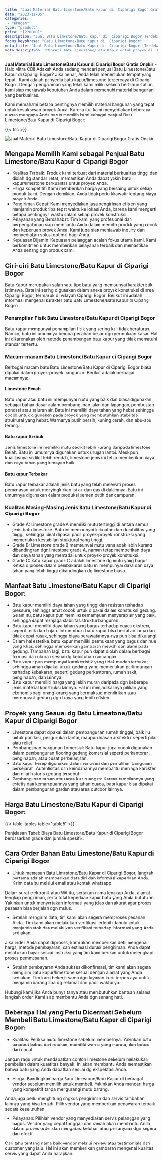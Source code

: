 ```yaml
---
title: "Jual Material Batu Limestone/Batu Kapur di  Ciparigi Bogor Gratis Ongkir"
date: "2023-11-05"
categories:
 - "urugan"
type: "product"
price: "[220000]"
description: "Jual Batu Limestone/Batu Kapur di  Ciparigi Bogor Terdekat. Batu Limestone/Batu Kapur ini sering dipakai dalam proyek konstruksi sebagai batu alam yang mewah dan tahan lama. Hubungi kami untuk informasi lebih lanjut."
focus_keyphrase: "Batu Limestone/Batu Kapur di  Ciparigi Bogor"
meta_title: "Jual Batu Limestone/Batu Kapur di  Ciparigi Bogor [Terdekat] - CDI"
meta_description: "Mencari Batu Limestone/Batu Kapur untuk proyek di  Ciparigi Bogor? Kami menyediakan Batu Limestone/Batu Kapur berkualitas untuk batu alam. Raih penawaran terbaik sekarang."
---
```


**Jual Material Batu Limestone/Batu Kapur di  Ciparigi Bogor Gratis Ongkir** - Halo Mitra CDI! Adakah Anda sedang mencari penjual Batu Limestone/Batu Kapur di  Ciparigi Bogor? Jika benar, Anda telah menemukan tempat yang tepat!. Kami adalah penyedia batu kapur/limestone terpercaya di  Ciparigi Bogor. Dengan pengalaman yang telah kami miliki selama bertahun-tahun, kami siap menjawab kebutuhan Anda dalam memenuhi material bangunan yang berkualitas.

Kami memahami betapa pentingnya memilih material bangunan yang tepat untuk kesuksesan proyek Anda. Karena itu, kami menyediakan beberapa alasan mengapa Anda harus memilih kami sebagai penjual Batu Limestone/Batu Kapur di  Ciparigi Bogor:

{{< toc >}}

![Jual Material Batu Limestone/Batu Kapur di  Ciparigi Bogor Gratis Ongkir](/images/urugan/batu-limestone-23.jpg)

## Mengapa Memilih Kami sebagai Penjual Batu Limestone/Batu Kapur di  Ciparigi Bogor

*   Kualitas Terbaik: Produk kami terbuat dari material berkualitas tinggi dan diolah dg standar ketat, memastikan Anda dapat yakin batu kapur/limestone berkualitas untuk proyek Anda.
*   Harga kompetitif: Kami memberikan harga yang bersaing untuk setiap produk kami. Dengan demikian, Anda tidak perlu khawatir tentang biaya proyek Anda.
*   Pengiriman Cepat: Kami menyediakan jasa pengiriman efisien yang menjamin produk tiba tepat waktu ke lokasi Anda, karena kami mengerti betapa pentingnya waktu dalam setiap proyek konstruksi.
*   Pelayanan yang Bersahabat: Tim kami yang profesional dan berpengalaman siap membantu Anda dalam memilih produk yang cocok dgn keperluan proyek Anda. Kami juga siap menjawab inquiry dan menyediakan solusi optimal bagi Anda.
*   Kepuasan Dijamin: Kepuasan pelanggan adalah fokus utama kami. Kami berkomitmen untuk memberikan pelayanan terbaik dan memastikan Anda senang dgn produk kami.

## Ciri-ciri Batu Limestone/Batu Kapur di  Ciparigi Bogor

Batu Kapur merupakan salah satu tipe batu yang mempunyai karakteristik istimewa. Batu ini sering digunakan dalam aneka proyek konstruksi di area  Ciparigi Bogor, termasuk di wilayah  Ciparigi Bogor. Berikut ini adalah informasi mengenai karakter batu Batu Limestone/Batu Kapur di  Ciparigi Bogor:

### Penampilan Fisik Batu Limestone/Batu Kapur di  Ciparigi Bogor

Batu kapur mempunyai penampilan fisik yang sering kali tidak beraturan. Namun, batu ini umumnya berupa pecahan besar dgn permukaan kasar. Hal ini dikarenakan oleh metode penambangan batu kapur yang tidak mematuhi standar tertentu.

### Macam-macam Batu Limestone/Batu Kapur di  Ciparigi Bogor

Berbagai macam batu Batu Limestone/Batu Kapur di  Ciparigi Bogor biasa dipakai dalam proyek-proyek bangunan. Berikut adalah berbagai macamnya:

#### Limestone Pecah

Batu kapur atau batu ini mempunyai mutu yang baik dan biasa digunakan sebagai bahan dasar dalam pembangunan jalan dan lapangan, pembuatan pondasi atau saluran air. Batu ini memiliki daya tahan yang hebat sehingga cocok untuk digunakan pada proyek yang membutuhkan stabilitas struktural yang hebat. Warnanya putih bersih, kuning cerah, dan abu-abu terang.

#### Batu kapur Serbuk

Jenis limestone ini memiliki mutu sedikit lebih kurang daripada limestone Belah. Batu ini umumnya digunakan untuk urugan lantai. Meskipun kualitasnya sedikit lebih rendah, limestone jenis ini tetap memberikan daya dan daya tahan yang lumayan baik.

#### Batu kapur Terbakar

Batu kapur terbakar adalah jenis batu yang telah melewati proses pemanasan untuk menyingkirkan isi air dan gas di dalamnya. Batu ini umumnya digunakan dalam produksi semen putih dan campuran.

### Kualitas Masing-Masing Jenis Batu Limestone/Batu Kapur di  Ciparigi Bogor

*   Grade A: Limestone grade A memiliki mutu tertinggi di antara semua jenis batu limestone. Batu ini mempunyai kekuatan dan durabilitas yang tinggi, sehingga ideal dipakai pada proyek-proyek konstruksi yang memerlukan kestabilan struktural yang tinggi.
*   Grade B: Limestone grade B mempunyai mutu yang agak lebih kurang dibandingkan dgn limestone grade A, namun tetap memberikan daya dan daya tahan yang memadai untuk proyek-proyek konstruksi.
*   Grade C: Batu kapur grade C adalah limestone dg mutu yang bagus. Ketika diproses dalam pembakaran batu ini mempunyai daya dan daya tahan yang lebih tinggi dibandingkan dg limestone biasa.

## Manfaat Batu Limestone/Batu Kapur di  Ciparigi Bogor:

*   Batu kapur memiliki daya tahan yang tinggi dan resistan terhadap pressure, sehingga amat cocok untuk dipakai dalam konstruksi gedung. Selain itu, batu kapur pun memiliki kemampuan menyerap air yang baik, sehingga dapat menjaga stabilitas struktur bangunan.
*   Batu kapur memiliki daya tahan yang bagus terhadap cuaca ekstrem, seperti terik dan hujan. Ini membuat batu kapur bisa bertahan lama dan tidak cepat rusak, sehingga biaya perawatannya-nya pun bisa dikurangi.
*   Dalam hal estetika, batu kapur memiliki permukaan yang bagus dan hue yang khas, sehingga memberikan gambaran mewah dan alami pada gedung. Tambahan lagi, batu kapur pun dapat diolah dalam berbagai formasi dan ukuran sesuai dg kebutuhan rancangan.
*   Batu kapur pun mempunyai karakteristik yang tidak mudah terbakar, sehingga aman dipakai untuk gedung yang memerlukan perlindungan terhadap kebakaran, seperti gedung perkantoran, rumah sakit, penginapan, dan lainnya.
*   Batu kapur memiliki harga yang lebih murah daripada dgn beberapa jenis material konstruksi lainnya. Hal ini menjadikannya pilihan yang ekonomis bagi orang-orang yang bermaksud mendirikan atau merenovasi gedung dgn biaya yang lebih efisien.

## Proyek yang Sesuai dg Batu Limestone/Batu Kapur di  Ciparigi Bogor

*   Limestone dapat dipakai dalam pembangunan rumah tinggal, baik itu untuk pondasi, pengurukan lantai, maupun hiasan arsitektur seperti pilar atau relief.
*   Pembangunan bangunan komersial: Batu kapur juga cocok digunakan dalam pembangunan flooring gedung komersial seperti perkantoran, penginapan, atau pusat perbelanjaan.
*   Batu kapur kerap digunakan dalam renovasi dan pemulihan bangunan bersejarah. Autentisitas dan keindahannya membantu menjaga karakter dan nilai historis gedung tersebut.
*   Pembangunan taman atau area luar ruangan: Karena tampilannya yang estetis dan kemampuannya yang tahan cuaca, batu kapur bisa dipakai dalam pembangunan garden atau area outdoor lainnya.

## Harga Batu Limestone/Batu Kapur di  Ciparigi Bogor:

{{< table-tables table="table5" >}}

Penjelasan Tabel: Biaya Batu Limestone/Batu Kapur di  Ciparigi Bogor berdasarkan grade dan jumlah spesifik.

## Cara Order Bahan Batu Limestone/Batu Kapur di  Ciparigi Bogor

*   Untuk memesan Batu Limestone/Batu Kapur di  Ciparigi Bogor, langkah pertama adalah memberikan data diri dan informasi keperluan Anda. Kirim data itu melalui email atau kontak whatsapp.

Dalam surat elektronik atau WA itu, sertakan nama lengkap Anda, alamat lengkap pengiriman, serta total keperluan kapur batu yang Anda butuhkan. Yakinkan untuk menyertakan informasi yang jelas dan akurat agar proses pesanan bisa berjalan dgn mulus.
*   Setelah mengirim data, tim kami akan segera memproses pesanan Anda. Tim kami akan melakukan verifikasi terlebih dahulu untuk menjamin stok dan melakukan verifikasi terhadap informasi yang Anda sediakan.

Jika order Anda dapat diproses, kami akan memberikan detil mengenai harga, metode pembayaran, dan estimasi durasi pengiriman. Anda dapat melakukan bayar sesuai instruksi yang tim kami berikan untuk melengkapi proses pemmesanan.
*   Setelah pembayaran Anda sukses dikonfirmasi, tim kami akan segera mengirim batu kapur/limestone sesuai dengan alamat yang Anda sediakan. Tim kami bekerja sama dgn layanan kurir terpercaya untuk menjamin barang tiba dg selamat dan pada waktunya.

Hubungi kami jika Anda punya tanya atau membutuhkan bantuan selama langkah order. Kami siap membantu Anda dgn senang hati.

## Beberapa Hal yang Perlu Dicermati Sebelum Membeli Batu Limestone/Batu Kapur di  Ciparigi Bogor:

*   Kualitas: Periksa mutu limestone sebelum membelinya. Yakinkan batu tersebut bebas dari retakan, memiliki warna yang merata, dan bebas dari cacat.

Jangan ragu untuk mendapatkan contoh limestone sebelum melakukan pembelian dalam kuantitas banyak. Ini akan membantu Anda memastikan bahwa batu yang Anda dapatkan sesuai dg ekspektasi Anda.
*   Harga: Bandingkan harga Batu Limestone/Batu Kapur di berbagai vendor sebelum memilih untuk membeli. Yakinkan Anda mencari harga yang kompetitif tanpa mengurangi mutu barang.

Anda juga perlu menghitung ongkos pengiriman dan servis tambahan lainnya yang bisa terjadi. Pilih vendor yang memberikan penawaran terbaik secara keseluruhan.
*   Pelayanan: Pilihlah vendor yang menyediakan servis pelanggan yang bagus. Vendor yang cepat tanggap dan ramah akan membantu Anda dalam proses order dan mengatasi keluhan atau pertanyaan dgn segera dan efektif.

Cari tahu tentang nama baik vendor melalui review atau testimonials dari customer yang lalu. Hal ini akan memberikan gambaran mengenai kualitas servis yang dapat Anda harapkan.